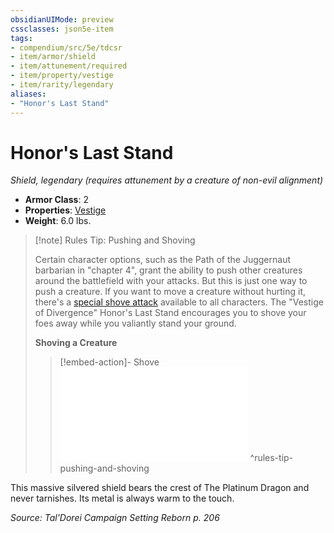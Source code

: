 ```yaml
---
obsidianUIMode: preview
cssclasses: json5e-item
tags:
- compendium/src/5e/tdcsr
- item/armor/shield
- item/attunement/required
- item/property/vestige
- item/rarity/legendary
aliases: 
- "Honor's Last Stand"
---
```

# Honor's Last Stand
*Shield, legendary (requires attunement by a creature of non-evil alignment)*  

- **Armor Class**: 2
- **Properties**: [Vestige](/Systems/5e/rules/item-properties.md#Vestige)
- **Weight**: 6.0 lbs.

> [!note] Rules Tip: Pushing and Shoving
> 
> Certain character options, such as the Path of the Juggernaut barbarian in "chapter 4", grant the ability to push other creatures around the battlefield with your attacks. But this is just one way to push a creature. If you want to move a creature without hurting it, there's a [special shove attack](/Systems/5e/rules/actions.md#shove) available to all characters. The "Vestige of Divergence" Honor's Last Stand encourages you to shove your foes away while you valiantly stand your ground.
> 
> **Shoving a Creature** 
> 
> > [!embed-action]- Shove
> > ![Shove](/Systems/5e/rules/actions.md#Shove)
^rules-tip-pushing-and-shoving

This massive silvered shield bears the crest of The Platinum Dragon and never tarnishes. Its metal is always warm to the touch.

*Source: Tal'Dorei Campaign Setting Reborn p. 206*